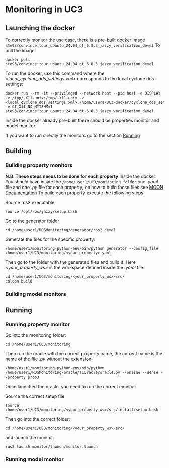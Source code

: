 # Monitoring in UC3

## Launching the docker
To correctly monitor the use case, there is a pre-built docker image `ste93/convince:tour_ubuntu_24.04_qt_6.8.3_jazzy_verification_devel`
To pull the image:
```
docker pull ste93/convince:tour_ubuntu_24.04_qt_6.8.3_jazzy_verification_devel
```

To run the docker, use this command where the *<local_cyclone_dds_settings.xml>* corresponds to the local cyclone dds settings:

```
docker run --rm -it --privileged --network host --pid host -e DISPLAY -v /tmp/.X11-unix:/tmp/.X11-unix -v <local_cyclone_dds_settings.xml>:/home/user1/UC3/docker/cyclone_dds_settings.xml -e QT_X11_NO_MITSHM=1 ste93/convince:tour_ubuntu_24.04_qt_6.8.3_jazzy_verification_devel
```

Inside the docker already pre-built there should be properties monitor and model monitor. 

If you want to run directly the monitors go to the section [Running](#Running)

## Building

### Building property monitors
**N.B. These steps needs to be done for each property** 
Inside the docker:
You should have inside the `/home/user1/UC3/monitoring folder` one *.yaml* file and one *.py* file for each property, on how to build those files see [MOON Documentation](https://github.com/convince-project/moon) To build each property execute the following steps


Source ros2 executable:
```
source /opt/ros/jazzy/setup.bash
```

Go to the generator folder 
```
cd /home/user1/ROSMonitoring/generator/ros2_devel
```

Generate the files for the specific property:
```
/home/user1/monitoring-python-env/bin/python generator --config_file /home/user1/UC3/monitoring/<your_property>.yaml
```

Then go to the folder with the generated files and build it. Here *<your_property_ws>* is the workspace defined inside the *.yaml* file:
```
cd /home/user1/UC3/monitoring/<your_property_ws>/src/
colcon build
```

### Building model monitors

## Running

### Running property monitor
Go into the monitoring folder:
```
cd /home/user1/UC3/monitoring
```
Then run the oracle with the correct property name, the correct name is the name of the file *.py* without the extension:
```
/home/user1/monitoring-python-env/bin/python /home/user1/ROSMonitoring/oracle/TLOracle/oracle.py --online --dense --property prop3
```

Once launched the oracle, you need to run the correct monitor:

Source the correct setup file 
```
source /home/user1/UC3/monitoring/<your_property_ws>/src/install/setup.bash
```
Then go into the correct folder:
```
cd /home/user1/UC3/monitoring/<your_property_ws>/src/
```
and launch the monitor:
```
ros2 launch monitor/launch/monitor.launch
```

### Running model monitor